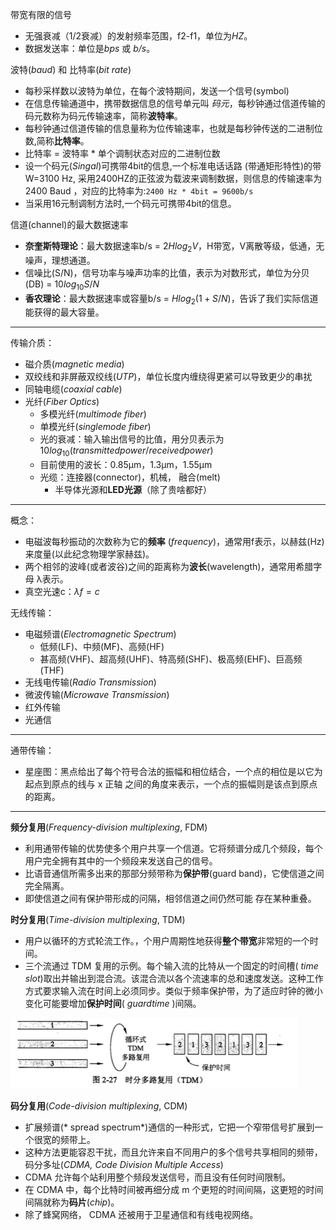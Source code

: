 带宽有限的信号
- 无强衰减（1/2衰减）的发射频率范围，f2-f1，单位为*HZ*。
- 数据发送率：单位是*bps* 或 *b/s*。

波特(*baud*) 和 比特率(*bit rate*)
- 每秒采样数以波特为单位，在每个波特期间，发送一个信号(symbol)
- 在信息传输通道中，携带数据信息的信号单元叫 *码元*，每秒钟通过信道传输的码元数称为码元传输速率，简称**波特率**。
- 每秒钟通过信道传输的信息量称为位传输速率，也就是每秒钟传送的二进制位数,简称**比特率**。
- 比特率 = 波特率 * 单个调制状态对应的二进制位数
- 设一个码元(*Singal*)可携带4bit的信息,一个标准电话话路 (带通矩形特性)的带W=3100 Hz, 采用2400HZ的正弦波为载波来调制数据，则信息的传输速率为2400 Baud ，对应的比特率为:`2400 Hz * 4bit = 9600b/s`
- 当采用16元制调制方法时,一个码元可携带4bit的信息。

信道(channel)的最大数据速率
- **奈奎斯特理论**：最大数据速率b/s = $2Hlog_2V$，H带宽，V离散等级，低通，无噪声，理想通道。
- 信噪比(S/N)，信号功率与噪声功率的比值，表示为对数形式，单位为分贝(DB) = $10log_1$$_0$$S/N$
- **香农理论**：最大数据速率或容量b/s = $Hlog_2(1+S/N)$，告诉了我们实际信道能获得的最大容量。

-------------------------------------------------------------------------

传输介质：
- 磁介质(*magnetic media*)
- 双绞线和非屏蔽双绞线(*UTP*)，单位长度内缠绕得更紧可以导致更少的串扰
- 同轴电缆(*coaxial cable*)
- 光纤(*Fiber Optics*)
  - 多模光纤(*multimode fiber*)
  - 单模光纤(*singlemode fiber*)
  - 光的衰减：输入输出信号的比值，用分贝表示为$10log_1$$_0$$(transmitted power/received power)$
  - 目前使用的波长：0.85μm，1.3μm，1.55μm
  - 光缆：连接器(connector)，机械， 融合(melt)
    - 半导体光源和**LED光源**（除了贵啥都好）

-------------------------------------------------------------------------

概念：
- 电磁波每秒振动的次数称为它的**频率** (*frequency*)，通常用f表示，以赫兹(Hz)来度量(以此纪念物理学家赫兹)。
- 两个相邻的波峰(或者波谷)之间的距离称为**波长**(wavelength)，通常用希腊字母 λ表示。
- 真空光速c：$λf=c$

无线传输：
- 电磁频谱(*Electromagnetic Spectrum*)
  - 低频(LF)、中频(MF)、高频(HF)
  - 甚高频(VHF)、超高频(UHF)、特高频(SHF)、极高频(EHF)、巨高频(THF)
- 无线电传输(*Radio Transmission*)
- 微波传输(*Microwave Transmission*)
- 红外传输
- 光通信

-------------------------------------------------------------------------

通带传输：
- 星座图：黑点给出了每个符号合法的振幅和相位结合，一个点的相位是以它为起点到原点的线与 x 正轴 之间的角度来表示，一个点的振幅则是该点到原点的距离。

-------------------------------------------------------------------------

**频分复用**(*Frequency-division multiplexing*, FDM)
- 利用通带传输的优势使多个用户共享一个信道。它将频谱分成几个频段，每个用户完全拥有其中的一个频段来发送自己的信号。
- 比语音通信所需多出来的那部分频带称为**保护带**(guard band)，它使信道之间完全隔离。
- 即使信道之间有保护带形成的问隔，相邻信道之间仍然可能 存在某种重叠。

**时分复用**(*Time-division multiplexing*, TDM)
- 用户以循环的方式轮流工作。，个用户周期性地获得**整个带宽**非常短的一个时间。
- 三个流通过 TDM 复用的示例。每个输入流的比特从一个固定的时间槽( *time slot*)取出并输出到混合流。该混合流以各个流速率的总和速度发送。这种工作方式要求输入流在时间上必须同步。类似于频率保护带，为了适应时钟的微小变化可能要增加**保护时间**( *guardtime* )间隔。

![2-27](./physical-layer/2-27.png)

**码分复用**(*Code-division multiplexing*, CDM)
- 扩展频谱(* spread spectrum*)通信的一种形式，它把一个窄带信号扩展到一个很宽的频带上。
- 这种方法更能容忍干扰，而且允许来自不同用户的多个信号共享相同的频带，码分多址(*CDMA, Code Division Multiple Access*)
- CDMA 允许每个站利用整个频段发送信号，而且没有任何时间限制。
- 在 CDMA 中，每个比特时间被再细分成 m 个更短的时间间隔，这更短的时间间隔就称为**码片**(*chip*)。
- 除了蜂窝网络， CDMA 还被用于卫星通信和有线电视网络。


